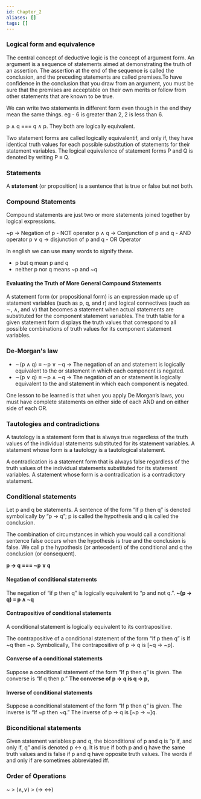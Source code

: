 ```yaml
---
id: Chapter_2
aliases: []
tags: []
---
```

### Logical form and equivalence
The central concept of deductive logic is the concept of argument form. An argument is a sequence of statements aimed at demonstrating the truth of an assertion. The assertion at the end of the sequence is called the conclusion, and the preceding statements are called premises.To have confidence in the conclusion that you draw from an argument, you must be sure that the premises are acceptable on their own merits or follow from other statements that are known to be true.

We can write two statements in different form even though in the end they mean the same things. eg - 6 is greater than 2, 2 is less than 6. 

p ∧ q === q ∧ p. They both are logically equivalent.

Two statement forms are called logically equivalentif, and only if, they have identical truth values for each possible substitution of statements for their statement variables. The logical equivalence of statement forms P and Q is denoted by writing P ≡ Q.

### Statements
A **statement** (or proposition) is a sentence that is true or false but not both.

### Compound Statements
Compound statements are just two or more statements joined together by logical expressions.
 
~p -> Negation of p - NOT operator 
p ∧ q -> Conjunction of p and q - AND operator
p ∨ q -> disjunction of p and q - OR Operator

In english we can use many words to signify these. 
- p but q mean p and q
- neither p nor q means ~p and ~q

#### Evaluating the Truth of More General Compound Statements
A statement form (or propositional form) is an expression made up of statement variables (such as p, q, and r) and logical connectives (such as ∼, ∧, and ∨) that becomes a statement when actual statements are substituted for the component statement variables. The truth table for a given statement form displays the truth values that correspond to all possible combinations of truth values for its component statement variables.

### De-Morgan's law
- ∼(p ∧ q) ≡ ∼p ∨ ∼q -> The negation of an and statement is logically equivalent to the or statement in which each component is negated.
- ∼(p ∨ q) ≡ ∼p ∧ ∼q -> The negation of an or statement is logically equivalent to the and statement in which each component is negated.

One lesson to be learned is that when you apply De Morgan’s laws, you must have complete statements on either side of each AND and on either side of each OR.

### Tautologies and contradictions
A tautology is a statement form that is always true regardless of the truth values of the individual statements substituted for its statement variables. A statement whose form is a tautology is a tautological statement.

A contradication is a statement form that is always false regardless of the truth values of the individual statements substituted for its statement variables. A statement whose form is a contradication is a contradictory statement.

### Conditional statements
Let p and q be statements. A sentence of the form “If p then q” is denoted symbolically by “p -> q”; p is called the hypothesis and q is called the conclusion.

The combination of circumstances in which you would call a conditional sentence false occurs when the hypothesis is true and the conclusion is false. We call p the hypothesis (or antecedent) of the conditional and q the conclusion (or consequent).

**p -> q === ~p ∨ q**

#### Negation of conditional statements
The negation of “if p then q” is logically equivalent to “p and not q.”. **~(p -> q) ≡ p ∧ ~q**

#### Contrapositive of conditional statements
A conditional statement is logically equivalent to its contrapositive. 

The contrapositive of a conditional statement of the form “If p then q” is If ~q then ~p. Symbolically, The contrapositive of p -> q is [~q -> ~p].

#### Converse of a conditional statements
Suppose a conditional statement of the form “If p then q” is given. The converse is “If q then p.” **The converse of p -> q is q -> p,**

#### Inverse of conditional statements
Suppose a conditional statement of the form “If p then q” is given. The inverse is “If ~p then ~q.” The inverse of p -> q is [~p → ~]q.

### Biconditional statements
Given statement variables p and q, the biconditional of p and q is “p if, and only if, q” and is denoted p ↔ q. It is true if both p and q have the same truth values and is false if p and q have opposite truth values. The words if and only if are sometimes abbreviated iff.

### Order of Operations
~ > (∧,∨) > (-> <->)




